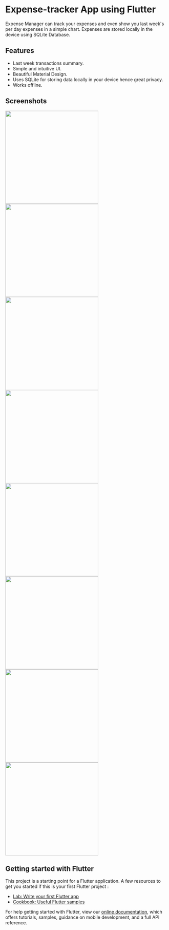 # Expense-tracker App using Flutter

Expense Manager can track your expenses and even show you last week's per day expenses in a simple chart. Expenses are stored locally in the device using SQLite Database. 

## Features
 
- Last week transactions summary.
- Simple and intuitive UI.
- Beautiful Material Design.
- Uses SQLite for storing data locally in your device hence great privacy.
- Works offline.

## Screenshots
[<img src="screenshots/ss1.png" width = "290">](screenshots/ss1.png)
[<img src="screenshots/ss2.png" width="290">](screenshots/ss2.png)
[<img src="screenshots/ss3.png" width="290">](screenshots/ss3.png)
[<img src="screenshots/ss4.png" width="290">](screenshots/ss4.png)
[<img src="screenshots/ss5.png" width="290">](screenshots/ss5.png)
[<img src="screenshots/ss6.png" width="290">](screenshots/ss6.png)
[<img src="screenshots/ss7.png" width="290">](screenshots/ss7.png)
[<img src="screenshots/ss8.png" width="290">](screenshots/ss8.png)

## Getting started with Flutter

This project is a starting point for a Flutter application.
A few resources to get you started if this is your first Flutter project : 

- [Lab: Write your first Flutter app](https://flutter.dev/docs/get-started/codelab)
- [Cookbook: Useful Flutter samples](https://flutter.dev/docs/cookbook)

For help getting started with Flutter, view our
[online documentation](https://flutter.dev/docs), which offers tutorials,
samples, guidance on mobile development, and a full API reference.
